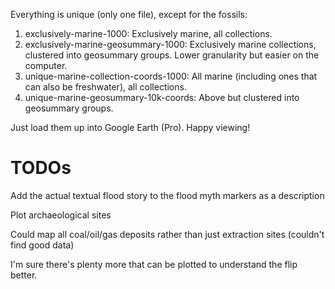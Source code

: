 Everything is unique (only one file), except for the fossils:

1. exclusively-marine-1000: Exclusively marine, all collections.
2. exclusively-marine-geosummary-1000: Exclusively marine collections, clustered into geosummary groups. Lower granularity but easier on the computer.
3. unique-marine-collection-coords-1000: All marine (including ones that can also be freshwater), all collections.
4. unique-marine-geosummary-10k-coords: Above but clustered into geosummary groups.

Just load them up into Google Earth (Pro). Happy viewing!

# TODOs

Add the actual textual flood story to the flood myth markers as a description

Plot archaeological sites

Could map all coal/oil/gas deposits rather than just extraction sites (couldn't find good data)

I'm sure there's plenty more that can be plotted to understand the flip better.
